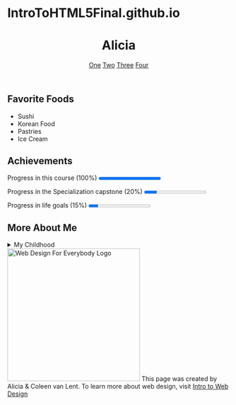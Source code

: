 # IntroToHTML5Final.github.io
<!DOCTYPE html>
<html lang="en">
<head>
	<meta charset="utf-8">
</head>
<body>
	<header>
		<h1>Alicia</h1>
		<a href="#FavoriteFoods" title="One">One</a>
		<a href="#Achievements" title="Two">Two</a>
		<a href="#MoreAboutMe" title="Three">Three</a>
		<a href="#Footer" title="Four">Four</a>
	</header>
	<main>
		<h2 id="FavoriteFoods">Favorite Foods</h2>
		<ul>
			<li>Sushi</li>
			<li>Korean Food</li>
			<li>Pastries</li>
			<li>Ice Cream</li>
		</ul>
		<h2 id="Achievements">Achievements</h2>
			<p>Progress in this course (100%)
				<progress value="100" max="100"> 100% </progress></p>
			<p>Progress in the Specialization capstone (20%)
				<progress value="20" max="100"> 20% </progress></p>
			<p>Progress in life goals (15%)
				<progress value="15" max="100"> 15% </progress></p>
		<h2 id="MoreAboutMe">More About Me</h2>
			<details>
 				 <summary>My Childhood</summary>
 				 Fun Story: I broke my arm when I was six years old from jumping off of a swing set in our backyard. I still like swings.
 				 <br><br><br>
 				 And our backyard.
			</details>
		</main>
	<footer>
		<a id="Footer" href="http://www.intro-webdesign.com/" target="_blank"><img alt="Web Design For Everybody Logo" src="http://intro-webdesign.com/images/newlogo.png" width="300"></a>
		This page was created by Alicia & Coleen van Lent. To learn more about web design, visit <a href="http://www.intro-webdesign.com/" target="_blank">Intro to Web Design</a>
	</footer>
</body>
</html>

